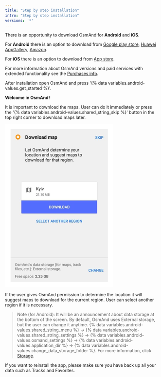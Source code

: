 ```yaml
---
title: "Step by step installation"
intro: "Step by step installation"
versions: '*'
---
```

There is an opportunity to download OsmAnd for **Android** and **iOS**.

For **Android** there is an option to download from [Google play store](https://play.google.com/store/apps/details?id=net.osmand&hl=en&gl=US), [Huawei AppGallery](https://appgallery.huawei.com/#/app/C101486545), [Amazon](https://www.amazon.com/OsmAnd-Maps-Navigation/dp/B00D0SA8I8/ref=sr_1_3?dchild=1&keywords=osmand&qid=1616685559&sr=8-3).

For **iOS** there is an option to download from [App store](https://apps.apple.com/us/app/osmand-maps-travel-navigate/id934850257).

For more information about OsmAnd versions and paid services with extended functionality see the [Purchases info](docs/content/osmand/purchases/index.md).

After installation open OsmAnd and press '{% data variables.android-values.get_started %}'.

**Welcome in OsmAnd!**

It is important to download the maps. User can do it immediately or press the '{% data variables.android-values.shared_string_skip %}' button in the top right corner to download maps later.

![Download map info](/assets/images/settings/download_map_info.png)

If the user gives OsmAnd permission to determine the location it will suggest maps to download for the current region. User can select another region if it is necessary.

> Note (for Android): It will be an announcement about data storage at the bottom of the screen. By default, OsmAnd uses  External storage, but the user can change it anytime. {% data variables.android-values.shared_string_menu %} → {% data variables.android-values.shared_string_settings %} → {% data variables.android-values.osmand_settings %} → {% data variables.android-values.application_dir %} → {% data variables.android-values.change_data_storage_folder %}. For more information, click [Storage](storage.md).

If you want to reinstall the app, please make sure you have back up all your data such as Tracks and Favorites.
